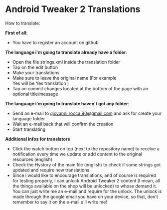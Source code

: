 Android Tweaker 2 Translations
============================

How to translate:

<b>First of all</b>:
- You have to register an account on github

<b>The language i'm going to translate already have a folder</b>:
- Open the file strings.xml inside the translation folder
- Tap on the edit button
- Make your translations
- Make sure to leave the original name (For example   
 <string name="yes">Yes</string>
will be
 <string name="yes">Yes translation</string>
)
- Tap on commit changes located at the bottom of the page with an optional title/message

<b>The language i'm going to translate haven't got any folder</b>:
- Send an e-mail to giovanni.rocca.90@gmail.com and ask for create your language folder
- Wait an e-mail back that will confirm the creation
- Start translating

<b>Additional infos for translators</b>
- Click the watch button on top (next to the repository name) to receive a notification every time we update or add content to the original resources (english)
- Check the Hystory of the main file (english) to check if some strings got updated and require new translations
- Since i would like to encourage translations, and of course is required for testing properly, I can unlock Android Tweaker 2 content (I mean, all the things available on the shop will be unlocked) to whose demand it. You can just write me an e-mail and require for the unlock. The unlock is made through the google email you have on your device, so that, don't remember to say it on the e-mail u'll write me!
